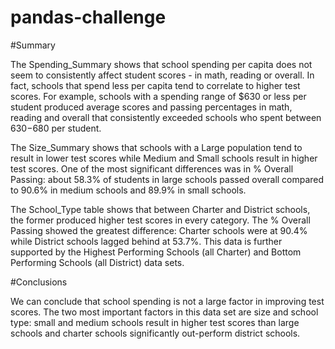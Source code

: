# pandas-challenge

#Summary

The Spending_Summary shows that school spending per capita does not seem to consistently affect student scores - in math, reading or overall. In fact, schools that spend less per capita tend to correlate to higher test scores. For example, schools with a spending range of $630 or less per student produced average scores and passing percentages in math, reading and overall that consistently exceeded schools who spent between $630-$680 per student.
  
The Size_Summary shows that schools with a Large population tend to result in lower test scores while Medium and Small schools result in higher test scores. One of the most significant differences was in % Overall Passing: about 58.3% of students in large schools passed overall compared to 90.6% in medium schools and 89.9% in small schools.

The School_Type table shows that between Charter and District schools, the former produced higher test scores in every category. The % Overall Passing showed the greatest difference: Charter schools were at 90.4% while District schools lagged behind at 53.7%. This data is further supported by the Highest Performing Schools (all Charter) and Bottom Performing Schools (all District) data sets. 

#Conclusions

We can conclude that school spending is not a large factor in improving test scores. The two most important factors in this data set are size and school type: small and medium schools result in higher test scores than large schools and charter schools significantly out-perform district schools.
